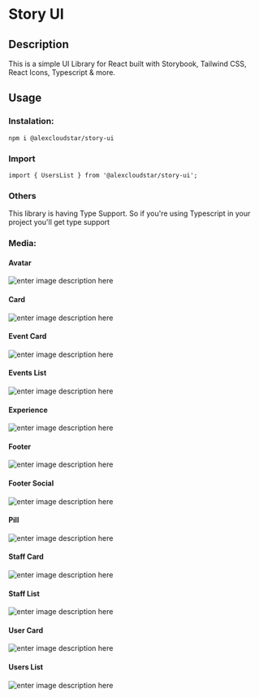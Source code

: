 # Story UI

## Description

This is a simple UI Library for React built with Storybook, Tailwind CSS, React Icons, Typescript & more.

## Usage

### Instalation:

    npm i @alexcloudstar/story-ui
### Import

    import { UsersList } from '@alexcloudstar/story-ui';
### Others
This library is having Type Support. So if you're using Typescript in your project you'll get type support

### Media:

#### Avatar
![enter image description here](https://i.ibb.co/nsHM58r/avatar.gif)

#### Card
![enter image description here](https://i.ibb.co/vBZrd7J/card.gif)

#### Event Card
![enter image description here](https://i.ibb.co/Fn619s7/event-card.gif)

#### Events List
![enter image description here](https://i.ibb.co/37W483n/events.png)

#### Experience
![enter image description here](https://i.ibb.co/zV9BKK6/experience.png)

#### Footer
![enter image description here](https://i.ibb.co/SBpWq3p/footer.png)

#### Footer Social
![enter image description here](https://i.ibb.co/mzVdRy3/footer-social.png)

#### Pill
![enter image description here](https://i.ibb.co/KFgxBJx/pill.gif)

#### Staff Card
![enter image description here](https://i.ibb.co/bK9KQgf/staff-card.png)

#### Staff List
![enter image description here](https://i.ibb.co/YQSGGJ7/staff-list.gif)

#### User Card
![enter image description here](https://i.ibb.co/hs73Qgy/user-card.gif)

#### Users List
![enter image description here](https://i.ibb.co/ZH1MsrH/users-list.gif)
